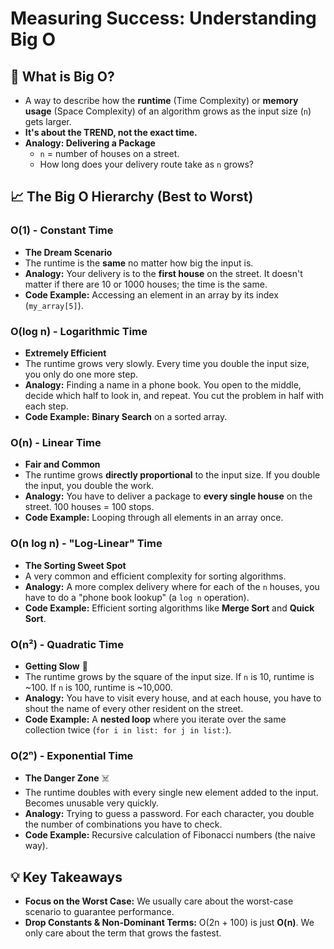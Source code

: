 # Measuring Success: Understanding Big O

## 🤔 What is Big O?
- A way to describe how the **runtime** (Time Complexity) or **memory usage** (Space Complexity) of an algorithm grows as the input size (`n`) gets larger.
- **It's about the TREND, not the exact time.**
- **Analogy: Delivering a Package**
  - `n` = number of houses on a street.
  - How long does your delivery route take as `n` grows?

## 📈 The Big O Hierarchy (Best to Worst)

### O(1) - Constant Time
- **The Dream Scenario**
- The runtime is the **same** no matter how big the input is.
- **Analogy:** Your delivery is to the **first house** on the street. It doesn't matter if there are 10 or 1000 houses; the time is the same.
- **Code Example:** Accessing an element in an array by its index (`my_array[5]`).

### O(log n) - Logarithmic Time
- **Extremely Efficient**
- The runtime grows very slowly. Every time you double the input size, you only do one more step.
- **Analogy:** Finding a name in a phone book. You open to the middle, decide which half to look in, and repeat. You cut the problem in half with each step.
- **Code Example:** **Binary Search** on a sorted array.

### O(n) - Linear Time
- **Fair and Common**
- The runtime grows **directly proportional** to the input size. If you double the input, you double the work.
- **Analogy:** You have to deliver a package to **every single house** on the street. 100 houses = 100 stops.
- **Code Example:** Looping through all elements in an array once.

### O(n log n) - "Log-Linear" Time
- **The Sorting Sweet Spot**
- A very common and efficient complexity for sorting algorithms.
- **Analogy:** A more complex delivery where for each of the `n` houses, you have to do a "phone book lookup" (a `log n` operation).
- **Code Example:** Efficient sorting algorithms like **Merge Sort** and **Quick Sort**.

### O(n²) - Quadratic Time
- **Getting Slow** 🐢
- The runtime grows by the square of the input size. If `n` is 10, runtime is ~100. If `n` is 100, runtime is ~10,000.
- **Analogy:** You have to visit every house, and at each house, you have to shout the name of every other resident on the street.
- **Code Example:** A **nested loop** where you iterate over the same collection twice (`for i in list: for j in list:`).

### O(2ⁿ) - Exponential Time
- **The Danger Zone** ☠️
- The runtime doubles with every single new element added to the input. Becomes unusable very quickly.
- **Analogy:** Trying to guess a password. For each character, you double the number of combinations you have to check.
- **Code Example:** Recursive calculation of Fibonacci numbers (the naive way).

## 💡 Key Takeaways
- **Focus on the Worst Case:** We usually care about the worst-case scenario to guarantee performance.
- **Drop Constants & Non-Dominant Terms:** O(2n + 100) is just **O(n)**. We only care about the term that grows the fastest.

